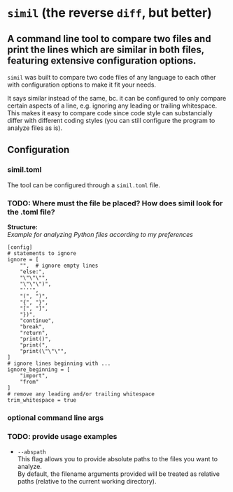 # `simil` (the reverse `diff`, but better)

## A command line tool to compare two files and print the lines which are similar in both files, featuring extensive configuration options.

`simil` was built to compare two code files of any language to each other with configuration options to make it fit your needs.

It says similar instead of the same, bc. it can be configured to only compare certain aspects of a line, e.g. ignoring any leading or trailing whitespace.<br>
This makes it easy to compare code since code style can substancially differ with different coding styles (you can still configure the program to analyze files as is).

## Configuration

### simil.toml

The tool can be configured through a `simil.toml` file.

### TODO: Where must the file be placed? How does simil look for the .toml file?

**Structure:**<br>
*Example for analyzing Python files according to my preferences*
```
[config]
# statements to ignore
ignore = [
    "",  # ignore empty lines
    "else:",
    "\"\"\"",
    "\"\"\")",
    "'''",
    "(", ")",
    "{", "}",
    "[", "]",
    "})",
    "continue",
    "break",
    "return",
    "print()",
    "print(",
    "print(\"\"\"",
]
# ignore lines beginning with ...
ignore_beginning = [
    "import",
    "from"
]
# remove any leading and/or trailing whitespace
trim_whitespace = true
```
### optional command line args

### TODO: provide usage examples

- `--abspath`<br>
  This flag allows you to provide absolute paths to the files you want to analyze.<br>
  By default, the filename arguments provided will be treated as relative paths (relative to the current working directory).
